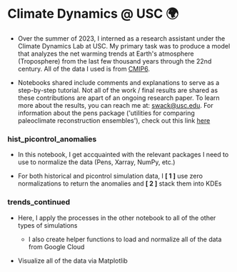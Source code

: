 # Climate Dynamics @ USC 🌍
+ Over the summer of 2023, I interned as a research assistant under the Climate Dynamics Lab at USC. My primary task was to produce a model that analyzes the net warming trends at Earth's atmosphere (Troposphere) from the last few thousand years through the 22nd century. All of the data I used is from [CMIP6](https://www.carbonbrief.org/cmip6-the-next-generation-of-climate-models-explained/).

+ Notebooks shared include comments and explanations to serve as a step-by-step tutorial. Not all of the work / final results are shared as these contributions are apart of an ongoing research paper. To learn more about the results, you  can reach me at: swack@usc.edu. For information about the pens package ('utilities for comparing paleoclimate reconstruction ensembles'), check out this link [here](https://fzhu2e.github.io/pens/)

### hist_picontrol_anomalies
+ In this notebook, I get accquainted with the relevant packages I need to use to normalize the data (Pens, Xarray, NumPy, etc.)
  
+ For both historical and picontrol simulation data, I **[ 1 ]** use zero normalizations to return the anomalies and **[ 2 ]** stack them into KDEs

### trends_continued
+ Here, I apply the processes in the other notebook to all of the other types of simulations
  
  +  I also create helper functions to load and normalize all of the data from Google Cloud

+ Visualize all of the data via Matplotlib
